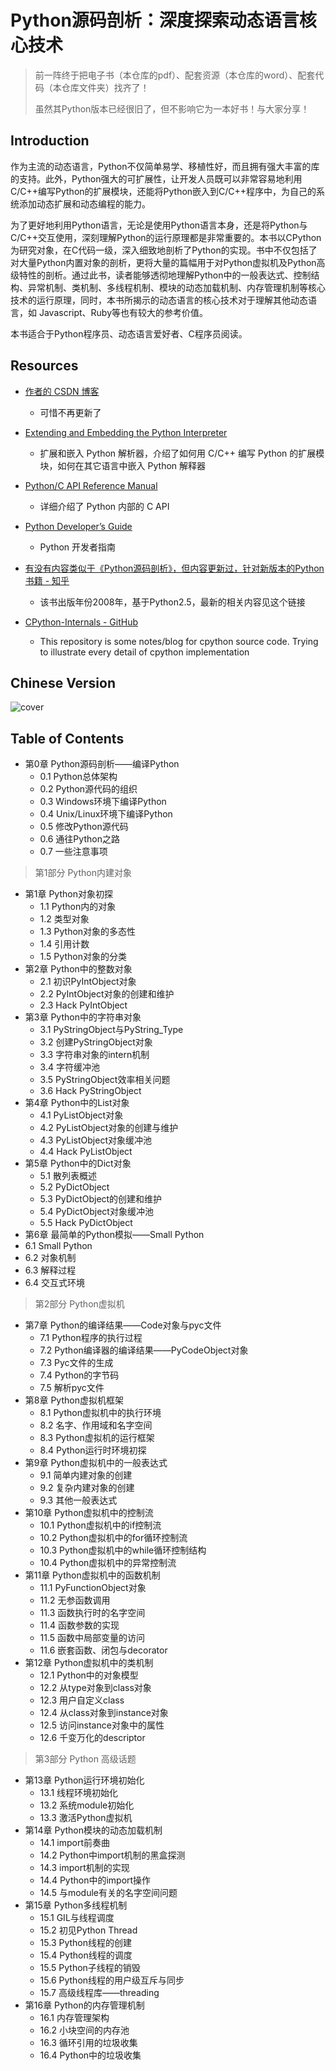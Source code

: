 # Python源码剖析：深度探索动态语言核心技术

> 前一阵终于把电子书（本仓库的pdf）、配套资源（本仓库的word）、配套代码（本仓库文件夹）找齐了！
> 
> 虽然其Python版本已经很旧了，但不影响它为一本好书！与大家分享！


## Introduction

作为主流的动态语言，Python不仅简单易学、移植性好，而且拥有强大丰富的库的支持。此外，Python强大的可扩展性，让开发人员既可以非常容易地利用C/C++编写Python的扩展模块，还能将Python嵌入到C/C++程序中，为自己的系统添加动态扩展和动态编程的能力。

为了更好地利用Python语言，无论是使用Python语言本身，还是将Python与C/C++交互使用，深刻理解Python的运行原理都是非常重要的。本书以CPython为研究对象，在C代码一级，深入细致地剖析了Python的实现。书中不仅包括了对大量Python内置对象的剖析，更将大量的篇幅用于对Python虚拟机及Python高级特性的剖析。通过此书，读者能够透彻地理解Python中的一般表达式、控制结构、异常机制、类机制、多线程机制、模块的动态加载机制、内存管理机制等核心技术的运行原理，同时，本书所揭示的动态语言的核心技术对于理解其他动态语言，如 Javascript、Ruby等也有较大的参考价值。

本书适合于Python程序员、动态语言爱好者、C程序员阅读。





## Resources

- [作者的 CSDN 博客](https://blog.csdn.net/balabalamerobert)
  - 可惜不再更新了

- [Extending and Embedding the Python Interpreter](https://docs.python.org/3/extending/index.html)
  - 扩展和嵌入 Python 解析器，介绍了如何用 C/C++ 编写 Python 的扩展模块，如何在其它语言中嵌入 Python 解释器

- [Python/C API Reference Manual](https://docs.python.org/3/c-api/index.html)
  - 详细介绍了 Python 内部的 C API

- [Python Developer’s Guide](https://devguide.python.org/)
  - Python 开发者指南

- [有没有内容类似于《Python源码剖析》，但内容更新过，针对新版本的Python书籍 - 知乎](https://www.zhihu.com/question/40787248)
  - 该书出版年份2008年，基于Python2.5，最新的相关内容见这个链接

- [CPython-Internals - GitHub](https://github.com/zpoint/CPython-Internals)
  - This repository is some notes/blog for cpython source code. Trying to illustrate every detail of cpython implementation


## Chinese Version

![cover](assets/cover.jpg)


## Table of Contents

* 第0章 Python源码剖析——编译Python
    * 0.1 Python总体架构
    * 0.2 Python源代码的组织
    * 0.3 Windows环境下编译Python
    * 0.4 Unix/Linux环境下编译Python
    * 0.5 修改Python源代码
    * 0.6 通往Python之路
    * 0.7 一些注意事项
> 第1部分 Python内建对象
* 第1章 Python对象初探
    * 1.1 Python内的对象
    * 1.2 类型对象
    * 1.3 Python对象的多态性
    * 1.4 引用计数
    * 1.5 Python对象的分类
* 第2章 Python中的整数对象
    * 2.1 初识PyIntObject对象
    * 2.2 PyIntObject对象的创建和维护
    * 2.3 Hack PyIntObject
* 第3章 Python中的字符串对象
    * 3.1 PyStringObject与PyString_Type
    * 3.2 创建PyStringObject对象
    * 3.3 字符串对象的intern机制
    * 3.4 字符缓冲池
    * 3.5 PyStringObject效率相关问题
    * 3.6 Hack PyStringObject
* 第4章 Python中的List对象
    * 4.1 PyListObject对象
    * 4.2 PyListObject对象的创建与维护
    * 4.3 PyListObject对象缓冲池
    * 4.4 Hack PyListObject
* 第5章 Python中的Dict对象
    * 5.1 散列表概述
    * 5.2 PyDictObject
    * 5.3 PyDictObject的创建和维护
    * 5.4 PyDictObject对象缓冲池
    * 5.5 Hack PyDictObject
* 第6章 最简单的Python模拟——Small Python
* 6.1 Small Python
* 6.2 对象机制
* 6.3 解释过程
* 6.4 交互式环境
> 第2部分 Python虚拟机
* 第7章 Python的编译结果——Code对象与pyc文件
    * 7.1 Python程序的执行过程
    * 7.2 Python编译器的编译结果——PyCodeObject对象
    * 7.3 Pyc文件的生成
    * 7.4 Python的字节码
    * 7.5 解析pyc文件
* 第8章 Python虚拟机框架
    * 8.1 Python虚拟机中的执行环境
    * 8.2 名字、作用域和名字空间
    * 8.3 Python虚拟机的运行框架
    * 8.4 Python运行时环境初探
* 第9章 Python虚拟机中的一般表达式
    * 9.1 简单内建对象的创建
    * 9.2 复杂内建对象的创建
    * 9.3 其他一般表达式
* 第10章 Python虚拟机中的控制流
    * 10.1 Python虚拟机中的if控制流
    * 10.2 Python虚拟机中的for循环控制流
    * 10.3 Python虚拟机中的while循环控制结构
    * 10.4 Python虚拟机中的异常控制流
* 第11章 Python虚拟机中的函数机制
    * 11.1 PyFunctionObject对象
    * 11.2 无参函数调用
    * 11.3 函数执行时的名字空间
    * 11.4 函数参数的实现
    * 11.5 函数中局部变量的访问
    * 11.6 嵌套函数、闭包与decorator
* 第12章 Python虚拟机中的类机制
    * 12.1 Python中的对象模型
    * 12.2 从type对象到class对象
    * 12.3 用户自定义class
    * 12.4 从class对象到instance对象
    * 12.5 访问instance对象中的属性
    * 12.6 千变万化的descriptor
> 第3部分 Python 高级话题  
* 第13章 Python运行环境初始化
    * 13.1 线程环境初始化
    * 13.2 系统module初始化
    * 13.3 激活Python虚拟机
* 第14章 Python模块的动态加载机制
    * 14.1 import前奏曲
    * 14.2 Python中import机制的黑盒探测
    * 14.3 import机制的实现
    * 14.4 Python中的import操作
    * 14.5 与module有关的名字空间问题
* 第15章 Python多线程机制
    * 15.1 GIL与线程调度
    * 15.2 初见Python Thread
    * 15.3 Python线程的创建
    * 15.4 Python线程的调度
    * 15.5 Python子线程的销毁
    * 15.6 Python线程的用户级互斥与同步
    * 15.7 高级线程库——threading
* 第16章 Python的内存管理机制
    * 16.1 内存管理架构
    * 16.2 小块空间的内存池
    * 16.3 循环引用的垃圾收集
    * 16.4 Python中的垃圾收集



